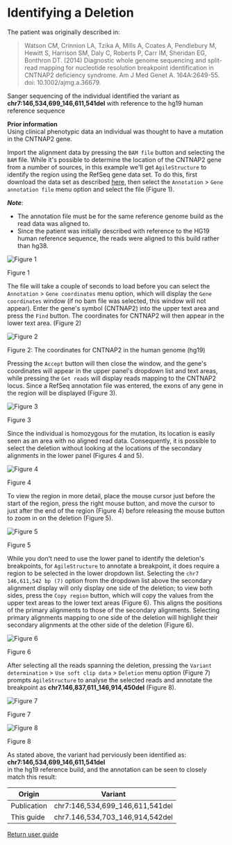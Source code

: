 # Identifying a Deletion

The patient was originally described in: 
> Watson CM, Crinnion LA, Tzika A, Mills A, Coates A, Pendlebury M, Hewitt S, Harrison SM, Daly C, Roberts P, Carr IM, Sheridan EG, Bonthron DT. (2014) Diagnostic whole genome sequencing and split-read mapping for nucleotide resolution breakpoint identification in CNTNAP2 deficiency syndrome. Am J Med Genet A. 164A:2649-55. doi: 10.1002/ajmg.a.36679.

Sanger sequencing of the individual identified the variant as __chr7:146,534,699_146,611,541del__  with reference to the hg19 human reference sequence 

__Prior information__  
Using clinical phenotypic data an individual was thought to have a mutation in the CNTNAP2 gene.  

Import the alignment data by pressing the ```BAM file``` button and selecting the ```BAM``` file. While it's possible to determine the location of the CNTNAP2 gene from a number of sources, in this example we'll get ```AgileStructure``` to identify the region using the RefSeq gene data set. To do this, first download the data set as described [here](downloadingOptionalFiles.md), then select the ```Annotation``` > ```Gene annotation file``` menu option and select the file (Figure 1).   

***Note***:
* The annotation file must be for the same reference genome build as the read data was aligned to. 
* Since the patient was initially described with reference to the HG19 human reference sequence, the reads were aligned to this build rather than hg38.


![Figure 1](images/examples/figure1del.jpg)

Figure 1

The file will take a couple of seconds to load before you can select the ```Annotation``` > ```Gene coordinates``` menu option, which will display the ```Gene coordinates``` window (if no bam file was selected, this window will not appear). Enter the gene's symbol (CNTNAP2) into the upper text area and press the ```Find``` button. The coordinates for CNTNAP2 will then appear in the lower text area. (Figure 2)

![Figure 2](images/examples/figure2del.jpg)

Figure 2: The coordinates for CNTNAP2 in the human genome (hg19)

Pressing the ```Accept``` button will then close the window, and the gene's coordinates will appear in the upper panel's dropdown list and text areas, while pressing the ```Get reads``` will display reads mapping to the CNTNAP2 locus. Since a RefSeq annotation file was entered, the exons of any gene in the region will be displayed (Figure 3). 

![Figure 3](images/examples/figure3del.jpg)

Figure 3

Since the individual is homozygous for the mutation, its location is easily seen as an area with no aligned read data. Consequently, it is possible to select the deletion without looking at the locations of the secondary alignments in the lower panel (Figures 4 and 5).

![Figure 4](images/examples/figure4del.jpg)

Figure 4

To view the region in more detail, place the mouse cursor just before the start of the region, press the right mouse button, and move the cursor to just after the end of the region (Figure 4) before releasing the mouse button to zoom in on the deletion (Figure 5).

![Figure 5](images/examples/figure5del.jpg)

Figure 5

While you don't need to use the lower panel to identify the deletion's breakpoints, for ```AgileStructure``` to annotate a breakpoint, it does require a region to be selected in the lower dropdown list. Selecting the ```chr7 146,611,542 bp (7)``` option from the dropdown list above the secondary alignment display will only display one side of the deletion; to view both sides, press the ```Copy region``` button, which will copy the values from the upper text areas to the lower text areas (Figure 6). This aligns the positions of the primary alignments to those of the secondary alignments. Selecting primary alignments mapping to one side of the deletion will highlight their secondary alignments at the other side of the deletion (Figure 6).

![Figure 6](images/examples/figure6del.jpg)

Figure 6

After selecting all the reads spanning the deletion, pressing the ```Variant determination``` > ```Use soft clip data``` > ```Deletion``` menu option (Figure 7) prompts ```AgileStructure``` to analyse the selected reads and annotate the breakpoint as __chr7.146,837,611_146,914,450del__ (Figure 8).  

![Figure 7](images/examples/figure7del.jpg)

Figure 7

![Figure 8](images/examples/figure8del.jpg)

Figure 8

As stated above, the variant had perviously been identified as:  
 __chr7:146,534,699_146,611,541del__   
 in the hg19 reference build, and the annotation can be seen to closely match this result:

|Origin|Variant|
|-|-|
|Publication|chr7:146,534,699_146,611,541del|
|This guide|chr7.146,534,703_146,914,542del|


[Return user guide](README.md#deletion) 